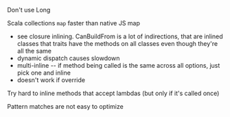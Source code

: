 Don't use Long

Scala collections `map` faster than native JS map

* see closure inlining. CanBuildFrom is a lot of indirections, that are inlined
classes that traits have the methods on all classes even though they're all the same
* dynamic dispatch causes slowdown
* multi-inline -- if method being called is the same across all options, just pick one and inline
* doesn't work if override

Try hard to inline methods that accept lambdas (but only if it's called once)

Pattern matches are not easy to optimize

